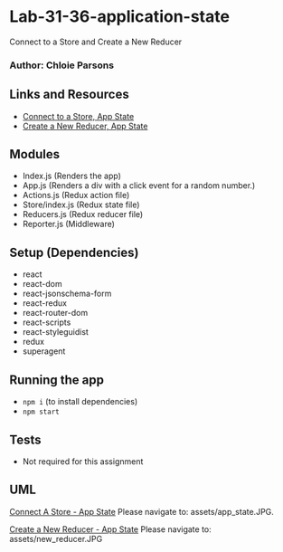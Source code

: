 # Lab-31-36-application-state

Connect to a Store and Create a New Reducer

### Author: Chloie Parsons

## Links and Resources

- [Connect to a Store, App State](https://codesandbox.io/s/lab-31-36-app-state-vje5z)
- [Create a New Reducer, App State](https://codesandbox.io/s/lab-31-36-app-state-reducers-hh3nh)

## Modules

- Index.js (Renders the app)
- App.js (Renders a div with a click event for a random number.)
- Actions.js (Redux action file)
- Store/index.js (Redux state file)
- Reducers.js (Redux reducer file)
- Reporter.js (Middleware)

## Setup (Dependencies)

- react
- react-dom
- react-jsonschema-form
- react-redux
- react-router-dom
- react-scripts
- react-styleguidist
- redux
- superagent

## Running the app

- `npm i` (to install dependencies)
- `npm start`

## Tests

- Not required for this assignment

## UML

[Connect A Store - App State](https://codesandbox.io/s/lab-31-36-app-state-vje5z) Please navigate to: assets/app_state.JPG.

[Create a New Reducer - App State](https://codesandbox.io/s/lab-31-36-app-state-reducers-hh3nh) Please navigate to: assets/new_reducer.JPG

